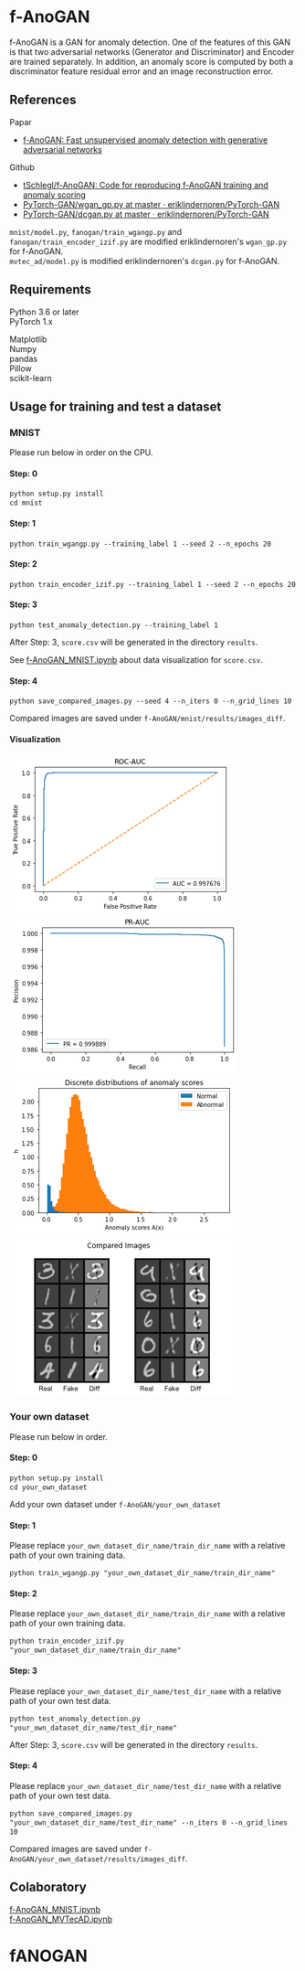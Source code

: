 # f-AnoGAN

f-AnoGAN is a GAN for anomaly detection. One of the features of this GAN is that two adversarial networks (Generator and Discriminator) and Encoder are trained separately. In addition, an anomaly score is computed by both a discriminator feature residual error and an image reconstruction error.

## References
Papar

- [f-AnoGAN: Fast unsupervised anomaly detection with generative adversarial networks](https://www.sciencedirect.com/science/article/pii/S1361841518302640)

Github

- [tSchlegl/f-AnoGAN: Code for reproducing f-AnoGAN training and anomaly scoring](https://github.com/tSchlegl/f-AnoGAN)
- [PyTorch-GAN/wgan_gp.py at master · eriklindernoren/PyTorch-GAN](https://github.com/eriklindernoren/PyTorch-GAN/blob/master/implementations/wgan_gp/wgan_gp.py)
- [PyTorch-GAN/dcgan.py at master · eriklindernoren/PyTorch-GAN](https://github.com/eriklindernoren/PyTorch-GAN/blob/master/implementations/dcgan/dcgan.py)

`mnist/model.py`, `fanogan/train_wgangp.py` and `fanogan/train_encoder_izif.py` are modified eriklindernoren's `wgan_gp.py` for f-AnoGAN.  
`mvtec_ad/model.py` is modified eriklindernoren's `dcgan.py` for f-AnoGAN.

## Requirements

Python 3.6 or later  
PyTorch 1.x

Matplotlib  
Numpy  
pandas  
Pillow  
scikit-learn

## Usage for training and test a dataset

### MNIST

Please run below in order on the CPU.

#### Step: 0

```
python setup.py install
cd mnist
```

#### Step: 1

```
python train_wgangp.py --training_label 1 --seed 2 --n_epochs 20
```

#### Step: 2

```
python train_encoder_izif.py --training_label 1 --seed 2 --n_epochs 20
```

#### Step: 3

```
python test_anomaly_detection.py --training_label 1
```

After Step: 3, `score.csv` will be generated in the directory `results`.

See [f-AnoGAN_MNIST.ipynb](https://colab.research.google.com/drive/1mnuMH2gZH5RR47haP9r8Rv568G1mjJ1T?usp=sharing) about data visualization for `score.csv`.

#### Step: 4

```
python save_compared_images.py --seed 4 --n_iters 0 --n_grid_lines 10
```

Compared images are saved under `f-AnoGAN/mnist/results/images_diff`.

#### Visualization

![ROC AUC](./images/mnist_roc_auc.png)
![PR AUC](./images/mnist_pr_auc.png)
![Anomaly Scores](./images/mnist_anomaly_scores.png)
![Compared Images](./images/mnist_compared_images.png)

### Your own dataset

Please run below in order.

#### Step: 0

```
python setup.py install
cd your_own_dataset
```

Add your own dataset under `f-AnoGAN/your_own_dataset`

#### Step: 1

Please replace `your_own_dataset_dir_name/train_dir_name` with a relative path of your own training data.

```
python train_wgangp.py "your_own_dataset_dir_name/train_dir_name"
```

#### Step: 2

Please replace `your_own_dataset_dir_name/train_dir_name` with a relative path of your own training data.

```
python train_encoder_izif.py "your_own_dataset_dir_name/train_dir_name"
```

#### Step: 3

Please replace `your_own_dataset_dir_name/test_dir_name` with a relative path of your own test data.

```
python test_anomaly_detection.py "your_own_dataset_dir_name/test_dir_name"
```

After Step: 3, `score.csv` will be generated in the directory `results`.

#### Step: 4

Please replace `your_own_dataset_dir_name/test_dir_name` with a relative path of your own test data.

```
python save_compared_images.py "your_own_dataset_dir_name/test_dir_name" --n_iters 0 --n_grid_lines 10
```

Compared images are saved under `f-AnoGAN/your_own_dataset/results/images_diff`.

## Colaboratory

[f-AnoGAN_MNIST.ipynb](https://colab.research.google.com/drive/1mnuMH2gZH5RR47haP9r8Rv568G1mjJ1T?usp=sharing)  
[f-AnoGAN_MVTecAD.ipynb](https://colab.research.google.com/drive/1_mIcP6k-706O6Bo70iIAoEIhYGYO4wAe?usp=sharing)
# fANOGAN
